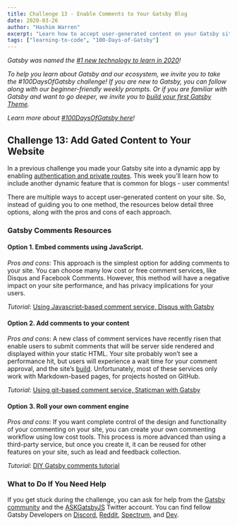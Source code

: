 ```yaml
---
title: Challenge 13 - Enable Comments to Your Gatsby Blog
date: 2020-03-26
author: "Hashim Warren"
excerpt: "Learn how to accept user-generated content on your Gatsby site"
tags: ["learning-to-code", "100-Days-of-Gatsby"]
---
```


_Gatsby was named the [#1 new technology to learn in 2020](https://www.cnbc.com/2019/12/02/10-hottest-tech-skills-that-could-pay-off-most-in-2020-says-new-report.html)!_

_To help you learn about Gatsby and our ecosystem, we invite you to take the #100DaysOfGatsby challenge! If you are new to Gatsby, you can follow along with our beginner-friendly weekly prompts. Or if you are familiar with Gatsby and want to go deeper, we invite you to [build your first Gatsby Theme](/docs/themes/building-themes/)._

_Learn more about [#100DaysOfGatsby here](/blog/100days)!_

## Challenge 13: Add Gated Content to Your Website

In a previous challenge you made your Gatsby site into a dynamic app by enabling [authentication and private routes](/blog/100days/apps/). This week you'll learn how to include another dynamic feature that is common for blogs - user comments!

There are multiple ways to accept user-generated content on your site. So, instead of guiding you to one method, the resources below detail three options, along with the pros and cons of each approach.

### Gatsby Comments Resources

#### Option 1. Embed comments using JavaScript.

_Pros and cons_: This approach is the simplest option for adding comments to your site. You can choose many low cost or free comment services, like Disqus and Facebook Comments. However, this method will have a negative impact on your site performance, and has privacy implications for your users.

_Tutorial_: [Using Javascript-based comment service, Disqus with Gatsby](/docs/adding-comments/#using-disqus-for-comments)

#### Option 2. Add comments to your content

_Pros and cons_: A new class of comment services have recently risen that enable users to submit comments that will be server side rendered and displayed within your static HTML. Your site probably won’t see a performance hit, but users will experience a wait time for your comment approval, and the site’s [build](/docs/glossary/build/). Unfortunately, most of these services only work with Markdown-based pages, for projects hosted on GitHub.

_Tutorial_: [Using git-based comment service, Staticman with Gatsby](/blog/2018-04-10-how-to-handle-comments-in-gatsby-blogs/)

#### Option 3. Roll your own comment engine

_Pros and cons_: If you want complete control of the design and functionality of your commenting on your site, you can create your own commenting workflow using low cost tools. This process is more advanced than using a third-party service, but once you create it, it can be reused for other features on your site, such as lead and feedback collection.

_Tutorial_: [DIY Gatsby comments tutorial](/blog/2019-08-27-roll-your-own-comment-system/)

### What to Do If You Need Help

If you get stuck during the challenge, you can ask for help from the [Gatsby community](/contributing/community/) and the [ASKGatsbyJS](https://twitter.com/AskGatsbyJS) Twitter account. You can find fellow Gatsby Developers on [Discord](https://discordapp.com/invite/gatsby), [Reddit](https://www.reddit.com/r/gatsbyjs/), [Spectrum](https://spectrum.chat/gatsby-js), and [Dev](https://dev.to/t/gatsby).
